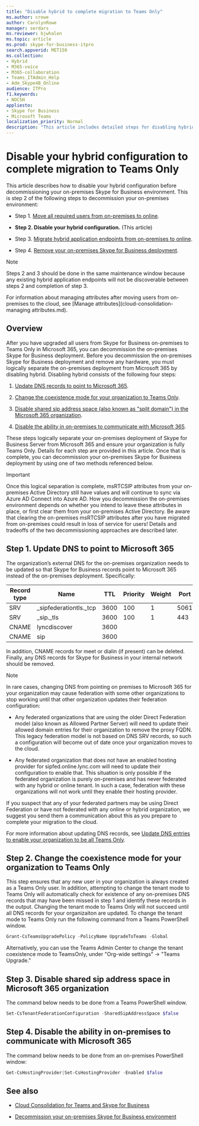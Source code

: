 ```yaml
---
title: "Disable hybrid to complete migration to Teams Only"
ms.author: crowe
author: CarolynRowe
manager: serdars
ms.reviewer: bjwhalen
ms.topic: article
ms.prod: skype-for-business-itpro
search.appverid: MET150
ms.collection: 
- Hybrid 
- M365-voice
- M365-collaboration
- Teams_ITAdmin_Help
- Adm_Skype4B_Online
audience: ITPro
f1.keywords:
- NOCSH
appliesto:
- Skype for Business 
- Microsoft Teams
localization_priority: Normal
description: "This article includes detailed steps for disabling hybrid as part of cloud consolidation for Teams and Skype for Business."
---
```


# Disable your hybrid configuration to complete migration to Teams Only 

This article describes how to disable your hybrid configuration before decommissioning your on-premises Skype for Business environment. This is step 2 of the following steps to decommission your on-premises environment:

- Step 1. [Move all required users from on-premises to online](decommission-move-on-prem-users.md).

- **Step 2. Disable your hybrid configuration.** (This article)

- Step 3. [Migrate hybrid application endpoints from on-premises to online](decommission-move-on-prem-endpoints.md).

- Step 4. [Remove your on-premises Skype for Business deployment](decommission-remove-on-prem.md).

> [!NOTE]
> Steps 2 and 3 should be done in the same maintenance window because any existing hybrid application endpoints will not be discoverable between steps 2 and completion of step 3.

For information about managing attributes after moving users from on-premises to the cloud, see [Manage attributes](cloud-consolidation-managing attributes.md).

## Overview

After you have upgraded all users from Skype for Business on-premises to Teams Only in Microsoft 365, you can decommission the on-premises Skype for Business deployment. Before you decommission the on-premises Skype for Business deployment and remove any hardware, you must logically separate the on-premises deployment from Microsoft 365 by disabling hybrid. Disabling hybrid consists of the following four steps:

1. [Update DNS records to point to Microsoft 365](#step-1.-update-dns-to-point-to-microsoft-365).

2. [Change the coexistence mode for your organization to Teams Only](#step-2-change-the-coexistence-mode-for-your-organization-to-teams-only).

3. [Disable shared sip address space (also known as "split domain") in the Microsoft 365 organization](#step-3.-disable-shared-sip-address-space-in-microsoft-365-organization).

4. [Disable the ability in on-premises to communicate with Microsoft 365](#step-4.-disable-the-ability-in-on-premises-to-communicate-with-microsoft-365).

These steps logically separate your on-premises deployment of Skype for Business Server from Microsoft 365 and ensure your organization is fully Teams Only. Details for each step are provided in this article. Once that is complete, you can decommission your on-premises Skype for Business deployment by using one of two methods referenced below.

> [!Important] 
> Once this logical separation is complete, msRTCSIP attributes from your on-premises Active Directory still have values and will continue to sync via Azure AD Connect into Azure AD. How you decommission the on-premises environment depends on whether you intend to leave these attributes in place, or first clear them from your on-premises Active Directory. Be aware that clearing the on-premises msRTCSIP attributes after you have migrated from on-premises could result in loss of service for users! Details and tradeoffs of the two decommissioning approaches are described later.

## Step 1. Update DNS to point to Microsoft 365

The organization’s external DNS for the on-premises organization needs to be updated so that Skype for Business records point to Microsoft 365 instead of the on-premises deployment. Specifically:

|Record type|Name|TTL|Priority|Weight|Port|Value|
|---|---|---|---|---|---|---|
|SRV|_sipfederationtls._tcp|3600|100|1|5061|sipfed.online.lync.<span>com|
|SRV|_sip._tls|3600|100|1|443|sipdir.online.lync.<span>com|
|CNAME|	lyncdiscover|	3600| | | |webdir.online.lync.<span>com|
|CNAME|	sip|	3600| | | |	sipdir.online.lync.<span>com|

In addition, CNAME records for meet or dialin (if present) can be deleted. Finally, any DNS records for Skype for Business in your internal network should be removed.

> [!Note] 
> In rare cases, changing DNS from pointing on premises to Microsoft 365 for your organization may cause federation with some other organizations to stop working until that other organization updates their federation configuration:
>
> - Any federated organizations that are using the older Direct Federation model (also known as Allowed Partner Server) will need to update their allowed domain entries for their organization to remove the proxy FQDN. This legacy federation model is not based on DNS SRV records, so such a configuration will become out of date once your organization moves to the cloud.
> 
> - Any federated organization that does not have an enabled hosting provider for sipfed.online.lync.<span>com will need to update their configuration to enable that. This situation is only possible if the federated organization is purely on-premises and has never federated with any hybrid or online tenant. In such a case, federation with these organizations will not work until they enable their hosting provider.
>
> If you suspect that any of your federated partners may be using Direct Federation or have not federated with any online or hybrid organization, we suggest you send them a communication about this as you prepare to complete your migration to the cloud.

For more information about updating DNS records, see [Update DNS entries to enable your organization to be all Teams Only](cloud-consolidation-manage-dns-entries.md).

## Step 2. Change the coexistence mode for your organization to Teams Only

This step ensures that any new user in your organization is always created as a Teams Only user. In addition, attempting to change the tenant mode to Teams Only will automatically check for existence of any on-premises DNS records that may have been missed in step 1 and identify these records in the output.  Changing the tenant mode to Teams Only will not succeed until all DNS records for your organizaiton are updated. To change the tenant mode to Teams Only run the following command from a Teams PowerShell window.

```PowerShell
Grant-CsTeamsUpgradePolicy -PolicyName UpgradeToTeams -Global
```

Alternatively, you can use the Teams Admin Center to change the tenant coexistence mode to TeamsOnly, under "Org-wide settings" -> "Teams Upgrade."    

## Step 3. Disable shared sip address space in Microsoft 365 organization
    
The command below needs to be done from a Teams PowerShell window.

```PowerShell
Set-CsTenantFederationConfiguration -SharedSipAddressSpace $false
```
 
## Step 4. Disable the ability in on-premises to communicate with Microsoft 365

The command below needs to be done from an on-premises PowerShell window:

```PowerShell
Get-CsHostingProvider|Set-CsHostingProvider -Enabled $false
```


## See also

- [Cloud Consolidation for Teams and Skype for Business](cloud-consolidation.md)

- [Decommission your on-premises Skype for Business environment](decommission-on-prem-overview.md)

